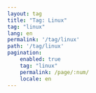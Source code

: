 ```yaml
---
layout: tag
title: "Tag: Linux"
tag: "linux"
lang: en
permalink: '/tag/linux'
path: '/tag/linux'
pagination:
    enabled: true
    tag: "linux"
    permalink: /page/:num/
    locale: en
---
```


